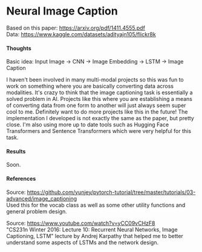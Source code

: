 # Neural Image Caption

Based on this paper: https://arxiv.org/pdf/1411.4555.pdf \
Data: https://www.kaggle.com/datasets/adityajn105/flickr8k

#### Thoughts

Basic idea: Input Image -> CNN -> Image Embedding -> LSTM -> Image Caption

I haven't been involved in many multi-modal projects so this was fun to work on something where you are basically converting data across modalities. It's crazy to think that the image captioning task is essentially a solved problem in AI. Projects like this where you are establishing a means of converting data from one form to another will just always seem super cool to me. Definitely want to do more projects like this in the future! The implementation I developed is not exactly the same as the paper, but pretty close. I'm also using more up to date tools such as Hugging Face Transformers and Sentence Transformers which were very helpful for this task.

#### Results
Soon.

#### References
Source: https://github.com/yunjey/pytorch-tutorial/tree/master/tutorials/03-advanced/image_captioning \
Used this for the vocab class as well as some other utility functions and general problem design.

Source: https://www.youtube.com/watch?v=yCC09vCHzF8 \
"CS231n Winter 2016: Lecture 10: Recurrent Neural Networks, Image Captioning, LSTM" lecture by Andrej Karpathy that helped me to better understand some aspects of LSTMs and the network design.